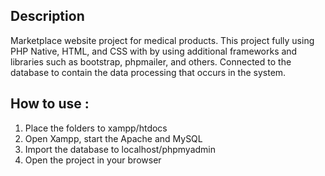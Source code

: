 ## Description
Marketplace website project for medical products. This project fully using PHP Native, HTML, and CSS with by using additional frameworks and libraries such as bootstrap, phpmailer, and others. Connected to the database to contain the data processing that occurs in the system.

## How to use :
1. Place the folders to xampp/htdocs
2. Open Xampp, start the Apache and MySQL 
3. Import the database to localhost/phpmyadmin
4. Open the project in your browser
